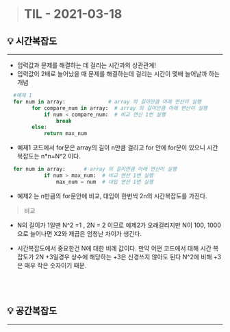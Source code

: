 > # TIL - 2021-03-18

## 💡 시간복잡도

<hr/>

- 입력값과 문제를 해결하는 데 걸리는 시간과의 상관관계!
- 입력값이 2배로 늘어났을 때 문제를 해결하는데 걸리는 시간이 몇배 늘어날까 하는 개념

```python
  #예제 1
  for num in array:              # array 의 길이만큼 아래 연산이 실행
        for compare_num in array:  # array 의 길이만큼 아래 연산이 실행
            if num < compare_num:  # 비교 연산 1번 실행
                break
        else:
            return max_num
```

- 예제1 코드에서 for문은 array의 길이 n만큼 걸리고 for 안에 for문이 있으니 시간복잡도는 n\*n=N^2 이다.

```python
  for num in array:      # array 의 길이만큼 아래 연산이 실행
		    if num > max_num:  # 비교 연산 1번 실행
		        max_num = num  # 대입 연산 1번 실행
```

- 예제2 는 n만큼의 for문안에 비교, 대입이 한번씩 2n의 시간복잡도를 가진다.

> 비교

- N의 길이가 1일땐 N^2 =1 , 2N = 2 이므로 예제2가 오래걸리지만 N이 100, 1000으로 늘어나면 X2와 제곱은 엄청난 차이가 생긴다.

- 시간복잡도에서 중요한건 N에 대한 비례 값이다. 만약 어떤 코드에서 대해 시간 복잡도가 2N +3일경우 상수에 해당하는 +3은 신경쓰지 않아도 된다
  N^2에 비해 +3은 매우 작은 숫자이기 때문.
  <br/><br/>
  <br/><br/>

## 💡 공간복잡도

<hr/>

